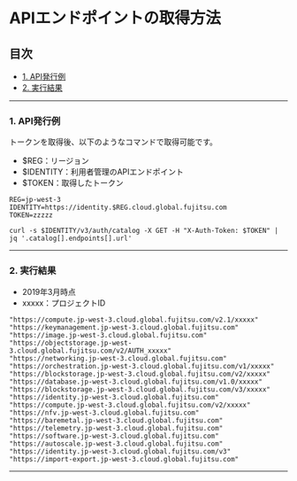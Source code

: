 # APIエンドポイントの取得方法  

## 目次  

<!-- TOC depthFrom:3 depthTo:3 withLinks:1 updateOnSave:1 orderedList:0 -->

- [1. API発行例](#1-api発行例)
- [2. 実行結果](#2-実行結果)

<!-- /TOC -->


---

### 1. API発行例  

トークンを取得後、以下のようなコマンドで取得可能です。  

- $REG：リージョン  
- $IDENTITY：利用者管理のAPIエンドポイント  
- $TOKEN：取得したトークン  

```
REG=jp-west-3
IDENTITY=https://identity.$REG.cloud.global.fujitsu.com
TOKEN=zzzzz

curl -s $IDENTITY/v3/auth/catalog -X GET -H "X-Auth-Token: $TOKEN" | jq '.catalog[].endpoints[].url'
```


---

### 2. 実行結果  

- 2019年3月時点  
- xxxxx：プロジェクトID  

```
"https://compute.jp-west-3.cloud.global.fujitsu.com/v2.1/xxxxx"
"https://keymanagement.jp-west-3.cloud.global.fujitsu.com"
"https://image.jp-west-3.cloud.global.fujitsu.com"
"https://objectstorage.jp-west-3.cloud.global.fujitsu.com/v2/AUTH_xxxxx"
"https://networking.jp-west-3.cloud.global.fujitsu.com"
"https://orchestration.jp-west-3.cloud.global.fujitsu.com/v1/xxxxx"
"https://blockstorage.jp-west-3.cloud.global.fujitsu.com/v2/xxxxx"
"https://database.jp-west-3.cloud.global.fujitsu.com/v1.0/xxxxx"
"https://blockstorage.jp-west-3.cloud.global.fujitsu.com/v3/xxxxx"
"https://identity.jp-west-3.cloud.global.fujitsu.com"
"https://compute.jp-west-3.cloud.global.fujitsu.com/v2/xxxxx"
"https://nfv.jp-west-3.cloud.global.fujitsu.com"
"https://baremetal.jp-west-3.cloud.global.fujitsu.com"
"https://telemetry.jp-west-3.cloud.global.fujitsu.com"
"https://software.jp-west-3.cloud.global.fujitsu.com"
"https://autoscale.jp-west-3.cloud.global.fujitsu.com"
"https://identity.jp-west-3.cloud.global.fujitsu.com/v3"
"https://import-export.jp-west-3.cloud.global.fujitsu.com"
```


---
